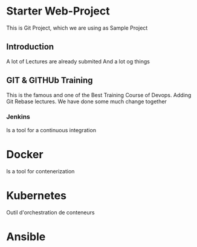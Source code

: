 # Starter Web-Project

This is Git Project, which we are using as Sample Project

## Introduction
A lot of Lectures are already submited 
And a lot og things

## GIT & GITHUb Training
This is the famous and one of the Best Training Course of Devops.
Adding Git Rebase lectures. We have done some much change together
### Jenkins
Is a tool for a continuous integration 


# Docker
Is a tool for contenerization 
# Kubernetes
Outil d'orchestration de conteneurs
# Ansible
